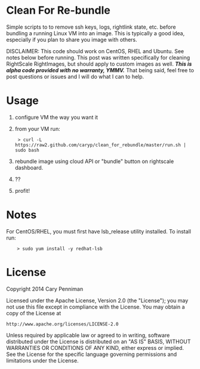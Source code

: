 Clean For Re-bundle
===================

Simple scripts to to remove ssh keys, logs, rightlink state, etc. before bundling a running Linux VM into an image. This is typically a good idea, especially if you plan to share you image with others.

DISCLAIMER: This code should work on CentOS, RHEL and Ubuntu.  See notes below before running.  This post was written specifically for cleaning RightScale RightImages, but should apply to custom images as well.  ***This is alpha code provided with no warranty, YMMV.***
That being said, feel free to post questions or issues and I will do what I can to help.

Usage
=====

1. configure VM the way you want it
2. from your VM run:

		> curl -L https://raw2.github.com/caryp/clean_for_rebundle/master/run.sh | sudo bash

3. rebundle image using cloud API or "bundle" button on rightscale dashboard.
4. ??
5. profit!


Notes
=====

For CentOS/RHEL, you must first have lsb_release utility installed.  To install run:

		> sudo yum install -y redhat-lsb


License
=======
Copyright 2014 Cary Penniman

Licensed under the Apache License, Version 2.0 (the "License");
you may not use this file except in compliance with the License.
You may obtain a copy of the License at

    http://www.apache.org/licenses/LICENSE-2.0

Unless required by applicable law or agreed to in writing, software
distributed under the License is distributed on an "AS IS" BASIS,
WITHOUT WARRANTIES OR CONDITIONS OF ANY KIND, either express or implied.
See the License for the specific language governing permissions and
limitations under the License.

